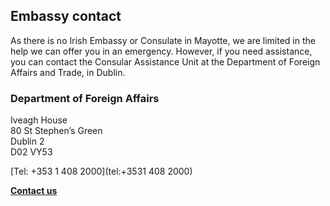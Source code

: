 ## Embassy contact

As there is no Irish Embassy or Consulate in Mayotte, we are limited in the help we can offer you in an emergency. However, if you need assistance, you can contact the Consular Assistance Unit at the Department of Foreign Affairs and Trade, in Dublin.

### Department of Foreign Affairs

Iveagh House   
80 St Stephen’s Green   
Dublin 2   
D02 VY53

[Tel: +353 1 408 2000](tel:+3531 408 2000)

[**Contact us**](/en/dfa/overseas-travel/contact-dfa-travel-advice/)